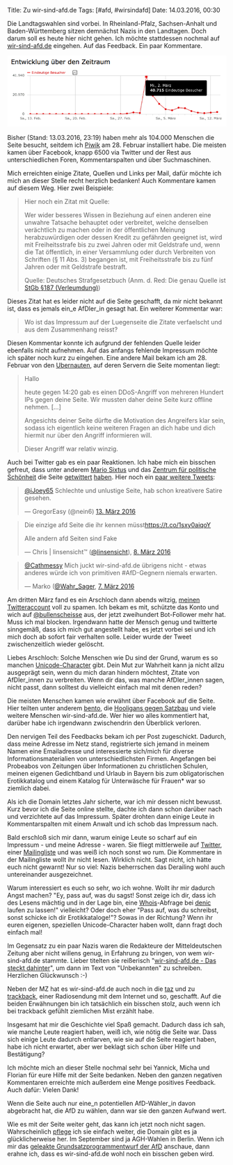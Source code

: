 Title: Zu wir-sind-afd.de
Tags: [#afd, #wirsindafd]
Date: 14.03.2016, 00:30

Die Landtagswahlen sind vorbei. In Rheinland-Pfalz, Sachsen-Anhalt und Baden-Württemberg sitzen demnächst Nazis in den Landtagen. Doch darum soll es heute hier nicht gehen. Ich möchte stattdessen nochmal auf [wir-sind-afd.de](http://wir-sind-afd.de) eingehen. Auf das Feedback. Ein paar Kommentare.

![Zugriffszahlen über die Zeit](/img/IMG_110.png)

Bisher (Stand: 13.03.2016, 23:19) haben mehr als 104.000 Menschen die Seite besucht, seitdem ich [Piwik](https://de.wikipedia.org/wiki/Piwik) am 28. Februar installiert habe. Die meisten kamen über Facebook, knapp 6500 via Twitter und der Rest aus unterschiedlichen Foren, Kommentarspalten und über Suchmaschinen. 

Mich erreichten einige Zitate, Quellen und Links per Mail, dafür möchte ich mich an dieser Stelle recht herzlich bedanken! Auch Kommentare kamen auf diesem Weg. Hier zwei Beispiele:

> Hier noch ein Zitat mit Quelle:
> 
> Wer wider besseres Wissen in Beziehung auf einen anderen eine unwahre Tatsache behauptet oder verbreitet, welche denselben verächtlich zu machen oder in der öffentlichen Meinung herabzuwürdigen oder dessen Kredit zu gefährden geeignet ist, wird mit Freiheitsstrafe bis zu zwei Jahren oder mit Geldstrafe und, wenn die Tat öffentlich, in einer Versammlung oder durch Verbreiten von Schriften (§ 11 Abs. 3) begangen ist, mit Freiheitsstrafe bis zu fünf Jahren oder mit Geldstrafe bestraft.
> 
> Quelle: Deutsches Strafgesetzbuch (Anm. d. Red: Die genau Quelle ist [StGb §187 (Verleumdung)](http://www.gesetze-im-internet.de/stgb/__187.html))

Dieses Zitat hat es leider nicht auf die Seite geschafft, da mir nicht bekannt ist, dass es jemals ein_e AfDler_in gesagt hat. Ein weiterer Kommentar war:

> Wo ist das Impressum auf der Luegenseite die Zitate verfaelscht und aus dem Zusammenhang reisst?

Diesen Kommentar konnte ich aufgrund der fehlenden Quelle leider ebenfalls nicht aufnehmen. Auf das anfangs fehlende Impressum möchte ich später noch kurz zu eingehen. Eine andere Mail bekam ich am 28. Februar von den [Ubernauten](https://uberspace.de), auf deren Servern die Seite momentan liegt:

> Hallo
>
> heute gegen 14:20 gab es einen DDoS-Angriff von mehreren Hundert IPs gegen deine Seite. Wir mussten daher deine Seite kurz offline nehmen. [...]
>
> Angesichts deiner Seite dürfte die Motivation des Angreifers klar sein, sodass ich eigentlich keine weiteren Fragen an dich habe und dich hiermit nur über den Angriff informieren will.
>
> Dieser Angriff war relativ winzig.

Auch bei Twitter gab es ein paar Reaktionen. Ich habe mich ein bisschen gefreut, dass unter anderem [Mario Sixtus](https://de.wikipedia.org/wiki/Mario_Sixtus) und das [Zentrum für politische Schönheit](https://de.wikipedia.org/wiki/Zentrum_für_politische_Schönheit) die Seite [getwittert](https://twitter.com/sixtus/status/705734645921550337) [haben](https://twitter.com/politicalbeauty/status/705478997153599489). Hier noch ein [paar weitere Tweets](https://twitter.com/search?f=tweets&vertical=default&q=wir-sind-afd&src=typd):

> [@iJoey65](https://twitter.com/iJoey65) Schlechte und unlustige Seite, hab schon kreativere Satire gesehen.
>
> — GregorEasy (@nein6) [13. März 2016](https://twitter.com/nein6/status/709137669612302337)

> Die einzige afd Seite die ihr kennen müsst<a href="https://t.co/1sxy0aiqoY">https://t.co/1sxy0aiqoY</a>
>
> Alle andern afd Seiten sind Fake
>
> — Chris | linsensicht™ ([@linsensicht](https://twitter.com/linsensicht/)), [8. März 2016](https://twitter.com/linsensicht/status/707157593756667904)

> [@Cathmessy](https://twitter.com/Cathmessy) Mich juckt wir-sind-afd.de übrigens nicht - etwas anderes würde ich von primitiven #AfD-Gegnern niemals erwarten.
>
> — Marko ([@Wahr_Sager](https://twitter.com/Wahr_Sager/), [7. März 2016](https://twitter.com/Wahr_Sager/status/706854478117523456)

Am dritten März fand es ein Arschloch dann abends witzig, [meinen Twitteraccount](https://twitter.com/zeitschlag) voll zu spamen. Ich bekam es mit, schützte das Konto und wich auf [@bullenscheisse](https://twitter.com/bullenscheisse) aus, der jetzt zweihundert Bot-Follower mehr hat. Muss ich mal blocken. Irgendwann hatte der Mensch genug und twitterte sinngemäß, dass ich mich gut angestellt habe, es jetzt vorbei sei und ich mich doch ab sofort fair verhalten solle. Leider wurde der Tweet zwischenzeitlich wieder gelöscht.

Liebes Arschloch: Solche Menschen wie Du sind der Grund, warum es so manchen [Unicode-Character](https://codepoints.net/U+1F595) gibt. Dein Mut zur Wahrheit kann ja nicht allzu ausgeprägt sein, wenn du mich daran hindern möchtest, Zitate von AfDler_innen zu verbreiten. Wenn dir das, was manche AfDler_innen sagen, nicht passt, dann solltest du vielleicht einfach mal mit denen reden?

Die meisten Menschen kamen wie erwähnt über Facebook auf die Seite. Hier teilten unter anderem [bento](https://www.facebook.com/bentode/photos/a.980998245254997.1073741840.969444166410405/1059093257445495/?type=3&theater), die [Hooligans gegen Satzbau](https://www.facebook.com/NeudeutscherStumpfsinn/posts/1076041085750206) und viele weitere Menschen wir-sind-afd.de. Wer hier wo alles kommentiert hat, darüber habe ich irgendwann zwischendrin den Überblick verloren.

Den nervigen Teil des Feedbacks bekam ich per Post zugeschickt. Dadurch, dass meine Adresse im Netz stand, registrierte sich jemand in meinem Namen eine Emailadresse und interessierte sich/mich für diverse Informationsmaterialien von unterschiedlichsten Firmen. Angefangen bei Probeabos von Zeitungen über Informationen zu christlichen Schulen, meinen eigenen Gedichtband und Urlaub in Bayern bis zum obligatorischen Erotikkatalog und einem Katalog für Unterwäsche für Frauen* war so ziemlich dabei.

Als ich die Domain letztes Jahr sicherte, war ich mir dessen nicht bewusst. Kurz bevor ich die Seite online stellte, dachte ich dann schon darüber nach und verzichtete auf das Impressum. Später drohten dann einige Leute in Kommentarspalten mit einem Anwalt und ich schob das Impressum nach.

Bald erschloß sich mir dann, warum einige Leute so scharf auf ein Impressum - und meine Adresse - waren. Sie fliegt mittlerweile auf [Twitter](https://twitter.com/GreenDevil78/status/705872910360190977), einer [Mailingliste](https://groups.google.com/d/msg/de.soc.politik.misc/um2-OxuK36I/pHFlzkv_AgAJ) und was weiß ich noch sonst wo rum. Die Kommentare in der Mailingliste wollt ihr nicht lesen. Wirklich nicht. Sagt nicht, ich hätte euch nicht gewarnt! Nur so viel: Nazis beherrschen das Derailing wohl auch untereinander ausgezeichnet.

Warum interessiert es euch so sehr, wo ich wohne. Wollt ihr mir dadurch Angst machen? "Ey, pass auf, was du sagst! Sonst zeige ich dir, dass ich des Lesens mächtig und in der Lage bin, eine [Whois](https://de.wikipedia.org/wiki/Whois)-Abfrage bei [denic](https://de.wikipedia.org/wiki/DENIC) laufen zu lassen!" vielleicht? Oder doch eher "Pass auf, was du schreibst, sonst schicke ich dir Erotikkataloge!"? Sowas in der Richtung? Wenn ihr euren eigenen, speziellen Unicode-Character haben wollt, dann fragt doch einfach mal!

Im Gegensatz zu ein paar Nazis waren die Redakteure der Mitteldeutschen Zeitung aber nicht willens genug, in Erfahrung zu bringen, von wem wir-sind-afd.de stammte. Lieber titelten sie reißerisch "[wir-sind-afd.de - Das steckt dahinter](http://www.mz-web.de/politik/wir-sind-afd-de-das-steckt-dahinter-23653828)", um dann im Text von "Unbekannten" zu schreiben. Herzlichen Glückwunsch :-)

Neben der MZ hat es wir-sind-afd.de auch noch in die [taz](http://taz.de/Watchblogs-zur-AfD/!5285861/) und zu [trackback](http://trackback.fritz.de/2016/03/12/trb-467-empowerment-we-love-code-fembloggerin-wir-sind-afd-nofop/), einer Radiosendung mit dem Internet und so, geschafft. Auf die beiden Erwähnungen bin ich tatsächlich ein bisschen stolz, auch wenn ich bei trackback gefühlt ziemlichen Mist erzählt habe.

Insgesamt hat mir die Geschichte viel Spaß gemacht. Dadurch dass ich sah, wie manche Leute reagiert haben, weiß ich, wie nötig die Seite war. Dass sich einige Leute dadurch entlarven, wie sie auf die Seite reagiert haben, habe ich nicht erwartet, aber wer beklagt sich schon über Hilfe und Bestätigung?

Ich möchte mich an dieser Stelle nochmal sehr bei Yannick, Micha und Florian für eure Hilfe mit der Seite bedanken. Neben den ganzen negativen Kommentaren erreichte mich außerdem eine Menge positives Feedback. Auch dafür: Vielen Dank!

Wenn die Seite auch nur eine_n potentiellen AfD-Wähler_in davon abgebracht hat, die AfD zu wählen, dann war sie den ganzen Aufwand wert. 

Wie es mit der Seite weiter geht, das kann ich jetzt noch nicht sagen. Wahrscheinlich [pflege](https://github.com/zeitschlag/wirsindafd) ich sie einfach weiter, die Domain gibt es ja glücklicherweise her. Im September sind ja AGH-Wahlen in Berlin. Wenn ich mir das [geleakte Grundsatzprogrammentwurf der AfD](https://correctiv.org/blog/2016/03/11/afd-hat-neues-knall-thema/) anschaue, dann erahne ich, dass es wir-sind-afd.de wohl noch ein bisschen geben wird.